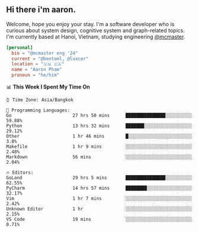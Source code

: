 <h2><b>Hi there i'm aaron. </b></h2>

Welcome, hope you enjoy your stay. I'm a software developer who is curious about system design, cognitive system and graph-related topics. I'm currently based at Hanoi, Vietnam, studying engineering [@mcmaster](https://www.mcmaster.ca/).

```toml
[personal]
  bio = "@mcmaster eng '24"
  current = "@bentoml, @luxcer"
  location = "🇻🇳 🇨🇦"
  name = "Aaron Pham"
  pronoun = "he/him"
```
<!--<img src="https://github-readme-stats.vercel.app/api?username=aarnphm&show_icons=true&count_private=true&theme=dark" height="170"/>-->
<!--<img src="https://github-readme-stats.vercel.app/api/top-langs/?username=aarnphm&layout=compact&hide=css&theme=dark" height="170" />-->


<!--START_SECTION:waka-->
📊 **This Week I Spent My Time On** 

```text
⌚︎ Time Zone: Asia/Bangkok

💬 Programming Languages: 
Go                       27 hrs 50 mins      ███████████████░░░░░░░░░░   59.88% 
Python                   13 hrs 32 mins      ███████░░░░░░░░░░░░░░░░░░   29.12% 
Other                    1 hr 46 mins        █░░░░░░░░░░░░░░░░░░░░░░░░   3.8% 
Makefile                 1 hr 9 mins         ░░░░░░░░░░░░░░░░░░░░░░░░░   2.48% 
Markdown                 56 mins             ░░░░░░░░░░░░░░░░░░░░░░░░░   2.04%

🔥 Editors: 
GoLand                   29 hrs 5 mins       ███████████████░░░░░░░░░░   62.55% 
PyCharm                  14 hrs 57 mins      ████████░░░░░░░░░░░░░░░░░   32.17% 
Vim                      1 hr 7 mins         ░░░░░░░░░░░░░░░░░░░░░░░░░   2.42% 
Unknown Editor           1 hr                ░░░░░░░░░░░░░░░░░░░░░░░░░   2.15% 
VS Code                  19 mins             ░░░░░░░░░░░░░░░░░░░░░░░░░   0.71%

```


<!--END_SECTION:waka-->

<!--
**aarnphm/aarnphm** is a ✨ _special_ ✨ repository because its `README.md` (this file) appears on your GitHub profile.

Here are some ideas to get you started:

- 🔭 I’m currently working on ...
- 🌱 I’m currently learning ...
- 👯 I’m looking to collaborate on ...
- 🤔 I’m looking for help with ...
- 💬 Ask me about ...
- 📫 How to reach me: ...
- 😄 Pronouns: ...
- ⚡ Fun fact: ...
-->
